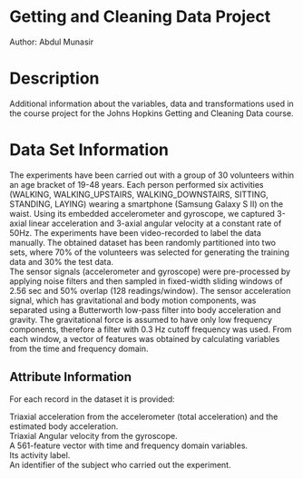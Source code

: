 # Getting and Cleaning Data Project
Author: Abdul Munasir

# Description
Additional information about the variables, data and transformations used in the course project for the Johns Hopkins Getting and Cleaning Data course.

# Data Set Information

The experiments have been carried out with a group of 30 volunteers within an age bracket of 19-48 years. Each person performed six activities (WALKING, WALKING_UPSTAIRS, WALKING_DOWNSTAIRS, SITTING, STANDING, LAYING) wearing a smartphone (Samsung Galaxy S II) on the waist. Using its embedded accelerometer and gyroscope, we captured 3-axial linear acceleration and 3-axial angular velocity at a constant rate of 50Hz. The experiments have been video-recorded to label the data manually. The obtained dataset has been randomly partitioned into two sets, where 70% of the volunteers was selected for generating the training data and 30% the test data.</br>
The sensor signals (accelerometer and gyroscope) were pre-processed by applying noise filters and then sampled in fixed-width sliding windows of 2.56 sec and 50% overlap (128 readings/window). The sensor acceleration signal, which has gravitational and body motion components, was separated using a Butterworth low-pass filter into body acceleration and gravity. The gravitational force is assumed to have only low frequency components, therefore a filter with 0.3 Hz cutoff frequency was used. From each window, a vector of features was obtained by calculating variables from the time and frequency domain.</br>

## Attribute Information

For each record in the dataset it is provided: </br>

Triaxial acceleration from the accelerometer (total acceleration) and the estimated body acceleration.</br>
Triaxial Angular velocity from the gyroscope.</br>
A 561-feature vector with time and frequency domain variables.</br>
Its activity label.</br>
An identifier of the subject who carried out the experiment.</br>

